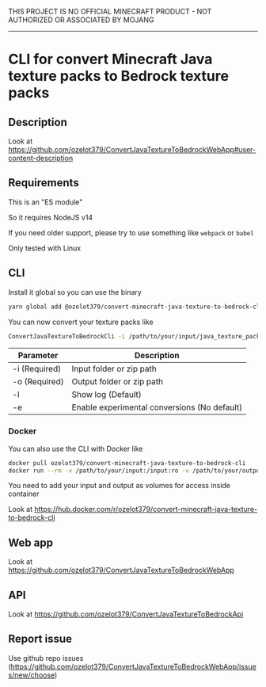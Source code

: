 THIS PROJECT IS NO OFFICIAL MINECRAFT PRODUCT - NOT AUTHORIZED OR ASSOCIATED BY MOJANG

---

# CLI for convert Minecraft Java texture packs to Bedrock texture packs

## Description

Look at https://github.com/ozelot379/ConvertJavaTextureToBedrockWebApp#user-content-description

## Requirements

This is an "ES module"

So it requires NodeJS v14

If you need older support, please try to use something like `webpack` or `babel`

Only tested with Linux

## CLI

Install it global so you can use the binary

```bash
yarn global add @ozelot379/convert-minecraft-java-texture-to-bedrock-cli
```

You can now convert your texture packs like

```bash
ConvertJavaTextureToBedrockCli -i /path/to/your/input/java_texture_pack.zip -o /path/to/your/output/bedrock_texture_pack.mcpack
```

| Parameter | Description |
|-----------|-------------|
| -i (Required) | Input folder or zip path |
| -o (Required) | Output folder or zip path |
| -l | Show log (Default) |
| -e | Enable experimental conversions (No default) |

### Docker

You can also use the CLI with Docker like

```bash
docker pull ozelot379/convert-minecraft-java-texture-to-bedrock-cli
docker run --rm -v /path/to/your/input:/input:ro -v /path/to/your/output:/output ozelot379/convert-minecraft-java-texture-to-bedrock-cli -i /input/java_texture_pack.zip -o /output/bedrock_texture_pack.mcpack
```

You need to add your input and output as volumes for access inside container

Look at https://hub.docker.com/r/ozelot379/convert-minecraft-java-texture-to-bedrock-cli

## Web app

Look at https://github.com/ozelot379/ConvertJavaTextureToBedrockWebApp

## API

Look at https://github.com/ozelot379/ConvertJavaTextureToBedrockApi

## Report issue

Use github repo issues (https://github.com/ozelot379/ConvertJavaTextureToBedrockWebApp/issues/new/choose)
